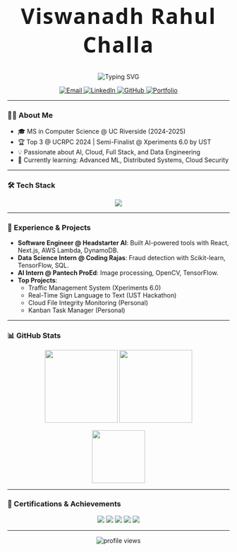 <!-- Custom Font for Heading (works on GitHub dark/light) -->
<h1 align="center" style="font-family: 'Montserrat', 'Fira Code', 'Segoe UI', Arial, sans-serif; font-size: 3rem; font-weight: bold; letter-spacing: 2px;">
  Viswanadh Rahul Challa
</h1>

<p align="center">
  <img src="https://readme-typing-svg.demolab.com?font=Fira+Code&size=28&pause=1000&color=36BCF7&center=true&vCenter=true&width=900&lines=Hey+%F0%9F%91%8B%2C+I'm+Rahul+Challa!;Software+Engineer+%7C+AI+%7C+Cloud+%7C+Full+Stack+Dev;Welcome+to+my+GitHub+Profile!" alt="Typing SVG" />
</p>

<!-- Clean, Rounded Social Buttons -->
<p align="center">
  <a href="mailto:challaviswanadhrahul@gmail.com">
    <img src="https://img.shields.io/badge/email-EA4335?style=for-the-badge&logo=gmail&logoColor=white&label=EMAIL&labelColor=EA4335&logoWidth=20&color=EA4335&style=flat-square&borderRadius=20" alt="Email"/>
  </a>
  <a href="https://www.linkedin.com/in/rahul-challa/">
    <img src="https://img.shields.io/badge/linkedin-0A66C2?style=for-the-badge&logo=linkedin&logoColor=white&label=LINKEDIN&labelColor=0A66C2&logoWidth=20&color=0A66C2&style=flat-square&borderRadius=20" alt="LinkedIn"/>
  </a>
  <a href="https://github.com/rahul-challa">
    <img src="https://img.shields.io/badge/github-181717?style=for-the-badge&logo=github&logoColor=white&label=GITHUB&labelColor=181717&logoWidth=20&color=181717&style=flat-square&borderRadius=20" alt="GitHub"/>
  </a>
  <a href="https://rahul-challa.github.io/landing-page/">
    <img src="https://img.shields.io/badge/portfolio-36BCF7?style=for-the-badge&logo=internet-explorer&logoColor=white&label=PORTFOLIO&labelColor=36BCF7&logoWidth=20&color=36BCF7&style=flat-square&borderRadius=20" alt="Portfolio"/>
  </a>
</p>

---

### 👨‍💻 About Me

- 🎓 MS in Computer Science @ UC Riverside (2024-2025)
- 🏆 Top 3 @ UCRPC 2024 | Semi-Finalist @ Xperiments 6.0 by UST
- 💡 Passionate about AI, Cloud, Full Stack, and Data Engineering
- 🌱 Currently learning: Advanced ML, Distributed Systems, Cloud Security

---

### 🛠️ Tech Stack

<p align="center">
  <img src="https://skillicons.dev/icons?i=python,cpp,java,js,ts,react,nextjs,aws,gcp,docker,kubernetes,postgres,mysql,mongodb,git,linux,tensorflow,pytorch,opencv" />
</p>

---

### 🚀 Experience & Projects

- **Software Engineer @ Headstarter AI**: Built AI-powered tools with React, Next.js, AWS Lambda, DynamoDB.
- **Data Science Intern @ Coding Rajas**: Fraud detection with Scikit-learn, TensorFlow, SQL.
- **AI Intern @ Pantech ProEd**: Image processing, OpenCV, TensorFlow.
- **Top Projects**:
  - Traffic Management System (Xperiments 6.0)
  - Real-Time Sign Language to Text (UST Hackathon)
  - Cloud File Integrity Monitoring (Personal)
  - Kanban Task Manager (Personal)

---

### 📊 GitHub Stats

<p align="center">
  <img src="https://github-readme-stats.vercel.app/api?username=rahul-challa&show_icons=true&theme=radical" height="165"/>
  <img src="https://github-readme-streak-stats.herokuapp.com/?user=rahul-challa&theme=radical" height="165"/>
</p>
<p align="center">
  <img src="https://github-readme-stats.vercel.app/api/top-langs/?username=rahul-challa&layout=compact&theme=radical" height="120"/>
</p>

---

### 🏅 Certifications & Achievements

<p align="center">
  <img src="https://img.shields.io/badge/Data%20Science%20MAMANG%20Way-upGrad-blue?style=flat-square&logo=google-scholar&logoColor=white&borderRadius=20"/>
  <img src="https://img.shields.io/badge/Semi%20Finalist-Xperiments%20by%20UST-yellow?style=flat-square&logo=medal&logoColor=white&borderRadius=20"/>
  <img src="https://img.shields.io/badge/Python-Kaggle-brightgreen?style=flat-square&logo=kaggle&logoColor=white&borderRadius=20"/>
  <img src="https://img.shields.io/badge/SQL%20%26%20DBs-HackerRank-green?style=flat-square&logo=hackerrank&logoColor=white&borderRadius=20"/>
  <img src="https://img.shields.io/badge/DSA-GeeksforGeeks-orange?style=flat-square&logo=geeksforgeeks&logoColor=white&borderRadius=20"/>
</p>

---

<p align="center">
  <img src="https://komarev.com/ghpvc/?username=rahul-challa&style=flat-square&color=brightgreen" alt="profile views"/>
</p>
